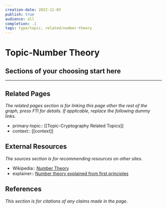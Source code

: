 ```yaml
---
creation-date: 2022-11-03
publish: true
audience: all
completion: .1
tags: type/topic, related/number-theory
---
```

# Topic-Number Theory

## Sections of your choosing start here

---
## Related Pages
*The related pages section is for linking this page other the rest of the graph, press F11 for details. If applicable, replace the following dummy links.*
- primary-topic:: [[Topic-Cryptography Related Topics]]
- context:: \[\[context\]\]

## External Resources
*The sources section is for recommending resources on other sites*.
- Wikipedia:: [Number Theory](https://en.wikipedia.org/wiki/Number_theory)
- explainer:: [Number theory explained from first principles](https://explained-from-first-principles.com/number-theory/)

## References
*This section is for citations of any claims made in the page*.